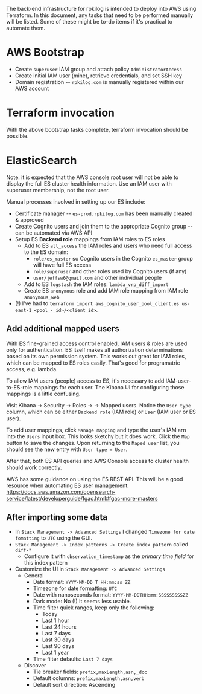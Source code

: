 The back-end infrastructure for rpkilog is intended to deploy into AWS using Terraform.  In this document,
any tasks that need to be performed manually will be listed.  Some of these might be to-do items
if it's practical to automate them.

# AWS Bootstrap

* Create `superuser` IAM group and attach policy `AdministratorAccess`
* Create initial IAM user (mine), retrieve credentials, and set SSH key
* Domain registration -- `rpkilog.com` is manually registered within our AWS account

# Terraform invocation

With the above bootstrap tasks complete, terraform invocation should be possible.

# ElasticSearch

Note: it is expected that the AWS console root user will not be able to display the full ES cluster health
information.  Use an IAM user with superuser membership, not the root user.

Manual processes involved in setting up our ES include:

* Certificate manager -- `es-prod.rpkilog.com` has been manually created & approved
* Create Cognito users and join them to the appropriate Cognito group -- can be automated via AWS API
* Setup ES **Backend role** mappings from IAM roles to ES roles
    * Add to ES `all_access` the IAM roles and users who need full access to the ES domain:
        * `role/es_master` so Cognito users in the Cognito `es_master` group will have full ES access
        * `role/superuser` and other roles used by Cognito users (if any)
        * `user/jeffsw6@gmail.com` and other individual people
    * Add to ES `logstash` the IAM roles: `lambda_vrp_diff_import`
    * Create ES `anonymous` role and add IAM role mapping from IAM role `anonymous_web`
* (!) I've had to `terraform import aws_cognito_user_pool_client.es us-east-1_<pool_-_id>/<client_id>`.

## Add additional mapped users

With ES fine-grained access control enabled, IAM users & roles are used only for authentication.  ES
itself makes all authorization determinations based on its own permission system.  This works out great
for IAM roles, which can be mapped to ES roles easily.  That's good for programatric access, e.g. lambda.

To allow IAM users (people) access to ES, it's necessary to add IAM-user-to-ES-role mappings for each
user.  The Kibana UI for configuring those mappings is a little confusing.

Visit Kibana -> Security -> Roles -> <role name> -> Mapped users.  Notice the `User type` column, which
can be either `Backend role` (IAM role) or `User` (IAM user or ES user).

To add user mappings, click `Manage mapping` and type the user's IAM arn into the `Users` input box.  This looks
sketchy but it does work.  Click the `Map` button to save the changes.  Upon returning to the `Maped user`
list, you should see the new entry with `User type = User`.

After that, both ES API queries and AWS Console access to cluster health should work correctly.

AWS has some guidance on using the ES REST API.  This will be a good resource when automating ES user
management.  https://docs.aws.amazon.com/opensearch-service/latest/developerguide/fgac.html#fgac-more-masters

## After importing some data

* In `Stack Management -> Advanced Settings` I changed `Timezone for date fomatting` to `UTC` using the GUI.
* `Stack Management -> Index patterns -> Create index pattern` called `diff-*`
    * Configure it with `observation_timestamp` as the *primary time field* for this index pattern
* Customize the UI in `Stack Management -> Advanced Settings`
    * General
        * Date format: `YYYY-MM-DD T HH:mm:ss ZZ`
        * Timezone for date formatting: `UTC`
        * Date with nanoseconds format: `YYYY-MM-DDTHH:mm:SSSSSSSSSZZ`
        * Dark mode: No (!) It seems less usable.
        * Time filter quick ranges, keep only the following:
            * Today
            * Last 1 hour
            * Last 24 hours
            * Last 7 days
            * Last 30 days
            * Last 90 days
            * Last 1 year
        * Time filter defaults: `Last 7 days`
    * Discover
        * Tie breaker fields: `prefix,maxLength,asn,_doc`
        * Default columns: `prefix,maxLength,asn,verb`
        * Default sort direction: Ascending

